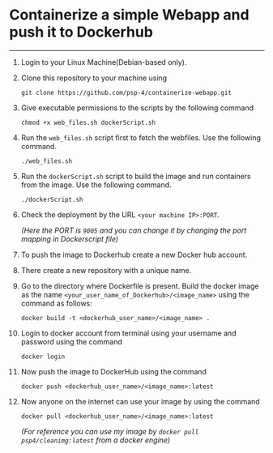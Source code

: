 # Containerize a simple Webapp and push it to Dockerhub
---
1.   Login to your Linux Machine(Debian-based only).
2.   Clone this repository to your machine using

     ```
     git clone https://github.com/psp-4/containerize-webapp.git
     ```
3.   Give executable permissions to the scripts by the following command

     ```
     chmod +x web_files.sh dockerScript.sh
     ```
4.   Run the ```web_files.sh``` script first to fetch the webfiles. Use the following command.
   
     ```
     ./web_files.sh
     ```
5.   Run the ```dockerScript.sh``` script to build the image and run containers from the image. Use the following command.
 
     ```
     ./dockerScript.sh
     ```
6.   Check the deployment by the URL ```<your machine IP>:PORT```.

     *(Here the PORT is ```9005``` and you can change it by changing the port mapping in Dockerscript file)*


7.   To push the image to Dockerhub create a new Docker hub account.
8.   There create a new repository with a unique name.
9.   Go to the directory where Dockerfile is present. Build the docker image as the name ```<your_user_name_of_Dockerhub>/<image_name>``` using the command as follows:

     ```
     docker build -t <dockerhub_user_name>/<image_name> .
     ```
10.  Login to docker account from terminal using your username and password using the command
    
      ```
      docker login
      ```
11.  Now push the image to DockerHub using the command

      ```
      docker push <dockerhub_user_name>/<image_name>:latest
      ```
12.  Now anyone on the internet can use your image by using the command

      ```
      docker pull <dockerhub_user_name>/<image_name>:latest
      ```
      *(For reference you can use my image by ```docker pull psp4/cleanimg:latest``` from a docker engine)*
